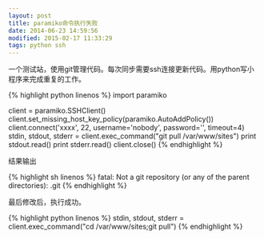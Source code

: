 ```yaml
---
layout: post
title: paramiko命令执行失败
date: 2014-06-23 14:59:56
modified: 2015-02-17 11:33:29
tags: python ssh
---
```


一个测试站，使用git管理代码。每次同步需要ssh连接更新代码。用python写小程序来完成重复的工作。

{% highlight python linenos %}
import paramiko

client = paramiko.SSHClient()
client.set_missing_host_key_policy(paramiko.AutoAddPolicy())
client.connect('xxxx', 22, username='nobody', password='', timeout=4)
stdin, stdout, stderr = client.exec_command("git pull /var/www/sites")
print stdout.read()
print stderr.read()
client.close()
{% endhighlight %}

结果输出

{% highlight sh linenos %}
fatal: Not a git repository (or any of the parent directories): .git
{% endhighlight %}

最后修改后，执行成功。

{% highlight python linenos %}
stdin, stdout, stderr = client.exec_command("cd /var/www/sites;git pull")
{% endhighlight %}
